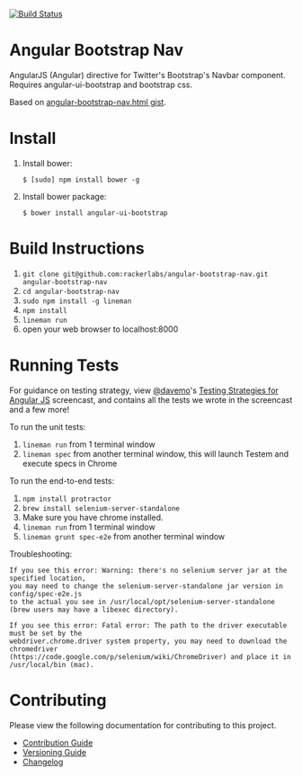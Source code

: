 [![Build Status](https://travis-ci.org/rackerlabs/angular-bootstrap-nav.svg)](https://travis-ci.org/rackerlabs/angular-bootstrap-nav)

# Angular Bootstrap Nav

AngularJS (Angular) directive for Twitter's Bootstrap's Navbar component. Requires angular-ui-bootstrap and bootstrap css.

Based on [angular-bootstrap-nav.html gist](https://gist.github.com/fpv83/8704263).

# Install

1. Install bower:

    ```shell
    $ [sudo] npm install bower -g
    ```

2. Install bower package:

    ```shell
    $ bower install angular-ui-bootstrap
    ```

# Build Instructions

1. `git clone git@github.com:rackerlabs/angular-bootstrap-nav.git angular-bootstrap-nav`
2. `cd angular-bootstrap-nav`
3. `sudo npm install -g lineman`
4. `npm install`
5. `lineman run`
6. open your web browser to localhost:8000

# Running Tests

For guidance on testing strategy, view [@davemo](http://www.github.com/davemo)'s [Testing Strategies for Angular JS](http://www.youtube.com/watch?v=UYVcY9EJcRs) screencast, and contains all the tests we wrote in the screencast and a few more!

To run the unit tests:

1. `lineman run` from 1 terminal window
2. `lineman spec` from another terminal window, this will launch Testem and execute specs in Chrome

To run the end-to-end tests:

1. `npm install protractor`
2. `brew install selenium-server-standalone`
3. Make sure you have chrome installed.
4. `lineman run` from 1 terminal window
5. `lineman grunt spec-e2e` from another terminal window

  Troubleshooting:

    If you see this error: Warning: there's no selenium server jar at the specified location,
    you may need to change the selenium-server-standalone jar version in config/spec-e2e.js
    to the actual you see in /usr/local/opt/selenium-server-standalone (brew users may have a libexec directory).

    If you see this error: Fatal error: The path to the driver executable must be set by the
    webdriver.chrome.driver system property, you may need to download the chromedriver
    (https://code.google.com/p/selenium/wiki/ChromeDriver) and place it in /usr/local/bin (mac).

# Contributing

Please view the following documentation for contributing to this project.

 - [Contribution Guide](./CONTRIBUTING.md)
 - [Versioning Guide](./guides/versioning.md)
 - [Changelog](./CHANGELOG.md)
